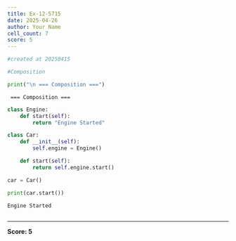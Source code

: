 ```yaml
---
title: Ex-12-5715
date: 2025-04-26
author: Your Name
cell_count: 7
score: 5
---
```


```python
#created at 20250415
```


```python
#Composition
```


```python
print("\n === Composition ===")
```

    
     === Composition ===



```python
class Engine:
    def start(self):
        return "Engine Started"
```


```python
class Car:
    def __init__(self):
        self.engine = Engine()

    def start(self):
        return self.engine.start()
```


```python
car = Car()

print(car.start())
```

    Engine Started



```python

```


---
**Score: 5**